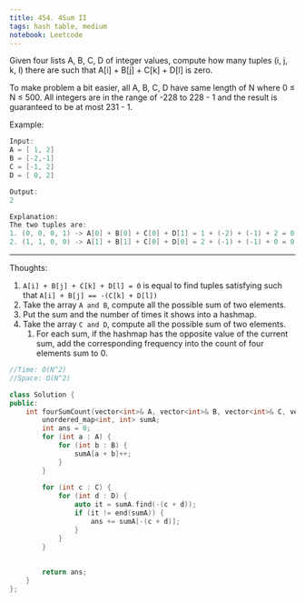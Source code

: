 ```yaml
---
title: 454. 4Sum II
tags: hash table, medium
notebook: Leetcode
---
```


Given four lists A, B, C, D of integer values, compute how many tuples (i, j, k, l) there are such that A[i] + B[j] + C[k] + D[l] is zero.

To make problem a bit easier, all A, B, C, D have same length of N where 0 ≤ N ≤ 500. All integers are in the range of -228 to 228 - 1 and the result is guaranteed to be at most 231 - 1.

Example:
```c++
Input:
A = [ 1, 2]
B = [-2,-1]
C = [-1, 2]
D = [ 0, 2]

Output:
2

Explanation:
The two tuples are:
1. (0, 0, 0, 1) -> A[0] + B[0] + C[0] + D[1] = 1 + (-2) + (-1) + 2 = 0
2. (1, 1, 0, 0) -> A[1] + B[1] + C[0] + D[0] = 2 + (-1) + (-1) + 0 = 0
```
----------
Thoughts:
1. `A[i] + B[j] + C[k] + D[l] = 0` is equal to find tuples satisfying such that `A[i] + B[j] == -(C[k] + D[l])`
2. Take the array `A and B`, compute all the possible sum of two elements.
3. Put the sum and the number of times it shows into a hashmap.
3. Take the array `C and D`, compute all the possible sum of two elements.
    1. For each sum, if the hashmap has the opposite value of the current sum, add the corresponding frequency into the count of four elements sum to 0.

```c++
//Time: O(N^2)
//Space: O(N^2)

class Solution {
public:
    int fourSumCount(vector<int>& A, vector<int>& B, vector<int>& C, vector<int>& D) {
        unordered_map<int, int> sumA;
        int ans = 0;
        for (int a : A) {
            for (int b : B) {
                sumA[a + b]++;
            }
        }
        
        for (int c : C) {
            for (int d : D) {
                auto it = sumA.find(-(c + d));
                if (it != end(sumA)) {
                    ans += sumA[-(c + d)];
                }
            }
        }    
        
        
        return ans;
    }
};
```